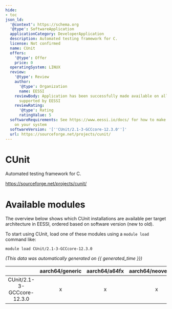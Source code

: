 ```yaml
---
hide:
- toc
json_ld:
  '@context': https://schema.org
  '@type': SoftwareApplication
  applicationCategory: DeveloperApplication
  description: Automated testing framework for C.
  license: Not confirmed
  name: CUnit
  offers:
    '@type': Offer
    price: 0
  operatingSystem: LINUX
  review:
    '@type': Review
    author:
      '@type': Organization
      name: EESSI
    reviewBody: Application has been successfully made available on all architectures
      supported by EESSI
    reviewRating:
      '@type': Rating
      ratingValue: 5
  softwareRequirements: See https://www.eessi.io/docs/ for how to make EESSI available
    on your system
  softwareVersion: '[''CUnit/2.1-3-GCCcore-12.3.0'']'
  url: https://sourceforge.net/projects/cunit/
---
```


CUnit
=====


Automated testing framework for C.

https://sourceforge.net/projects/cunit/
# Available modules


The overview below shows which CUnit installations are available per target architecture in EESSI, ordered based on software version (new to old).

To start using CUnit, load one of these modules using a `module load` command like:

```shell
module load CUnit/2.1-3-GCCcore-12.3.0
```

*(This data was automatically generated on {{ generated_time }})*

| |aarch64/generic|aarch64/a64fx|aarch64/neoverse_n1|aarch64/neoverse_v1|aarch64/nvidia/grace|x86_64/generic|x86_64/amd/zen2|x86_64/amd/zen3|x86_64/amd/zen4|x86_64/intel/cascadelake|x86_64/intel/haswell|x86_64/intel/icelake|x86_64/intel/sapphirerapids|x86_64/intel/skylake_avx512|
| :---: | :---: | :---: | :---: | :---: | :---: | :---: | :---: | :---: | :---: | :---: | :---: | :---: | :---: | :---: |
|CUnit/2.1-3-GCCcore-12.3.0|x|x|x|x|x|x|x|x|x|x|x|x|x|x|
